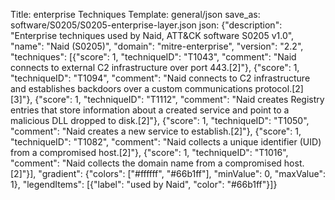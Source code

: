 Title: enterprise Techniques
Template: general/json
save_as: software/S0205/S0205-enterprise-layer.json
json: {"description": "Enterprise techniques used by Naid, ATT&CK software S0205 v1.0", "name": "Naid (S0205)", "domain": "mitre-enterprise", "version": "2.2", "techniques": [{"score": 1, "techniqueID": "T1043", "comment": "Naid connects to external C2 infrastructure over port 443.[2]"}, {"score": 1, "techniqueID": "T1094", "comment": "Naid connects to C2 infrastructure and establishes backdoors over a custom communications protocol.[2][3]"}, {"score": 1, "techniqueID": "T1112", "comment": "Naid creates Registry entries that store information about a created service and point to a malicious DLL dropped to disk.[2]"}, {"score": 1, "techniqueID": "T1050", "comment": "Naid creates a new service to establish.[2]"}, {"score": 1, "techniqueID": "T1082", "comment": "Naid collects a unique identifier (UID) from a compromised host.[2]"}, {"score": 1, "techniqueID": "T1016", "comment": "Naid collects the domain name from a compromised host.[2]"}], "gradient": {"colors": ["#ffffff", "#66b1ff"], "minValue": 0, "maxValue": 1}, "legendItems": [{"label": "used by Naid", "color": "#66b1ff"}]}